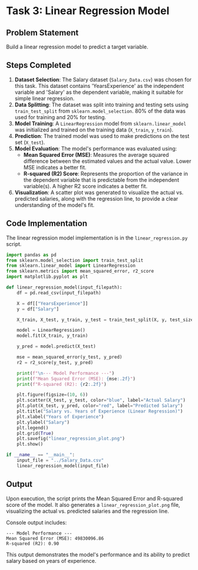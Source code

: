 # Task 3: Linear Regression Model

## Problem Statement
Build a linear regression model to predict a target variable.

## Steps Completed
1.  **Dataset Selection**: The Salary dataset (`Salary_Data.csv`) was chosen for this task. This dataset contains 'YearsExperience' as the independent variable and 'Salary' as the dependent variable, making it suitable for simple linear regression.
2.  **Data Splitting**: The dataset was split into training and testing sets using `train_test_split` from `sklearn.model_selection`. 80% of the data was used for training and 20% for testing.
3.  **Model Training**: A `LinearRegression` model from `sklearn.linear_model` was initialized and trained on the training data (`X_train`, `y_train`).
4.  **Prediction**: The trained model was used to make predictions on the test set (`X_test`).
5.  **Model Evaluation**: The model's performance was evaluated using:
    *   **Mean Squared Error (MSE)**: Measures the average squared difference between the estimated values and the actual value. Lower MSE indicates a better fit.
    *   **R-squared (R2) Score**: Represents the proportion of the variance in the dependent variable that is predictable from the independent variable(s). A higher R2 score indicates a better fit.
6.  **Visualization**: A scatter plot was generated to visualize the actual vs. predicted salaries, along with the regression line, to provide a clear understanding of the model's fit.

## Code Implementation
The linear regression model implementation is in the `linear_regression.py` script.

```python
import pandas as pd
from sklearn.model_selection import train_test_split
from sklearn.linear_model import LinearRegression
from sklearn.metrics import mean_squared_error, r2_score
import matplotlib.pyplot as plt

def linear_regression_model(input_filepath):
    df = pd.read_csv(input_filepath)

    X = df[["YearsExperience"]]
    y = df["Salary"]

    X_train, X_test, y_train, y_test = train_test_split(X, y, test_size=0.2, random_state=42)

    model = LinearRegression()
    model.fit(X_train, y_train)

    y_pred = model.predict(X_test)

    mse = mean_squared_error(y_test, y_pred)
    r2 = r2_score(y_test, y_pred)

    print(f"\n--- Model Performance ---")
    print(f"Mean Squared Error (MSE): {mse:.2f}")
    print(f"R-squared (R2): {r2:.2f}")

    plt.figure(figsize=(10, 6))
    plt.scatter(X_test, y_test, color="blue", label="Actual Salary")
    plt.plot(X_test, y_pred, color="red", label="Predicted Salary")
    plt.title("Salary vs. Years of Experience (Linear Regression)")
    plt.xlabel("Years of Experience")
    plt.ylabel("Salary")
    plt.legend()
    plt.grid(True)
    plt.savefig("linear_regression_plot.png")
    plt.show()

if __name__ == "__main__":
    input_file = "../Salary_Data.csv"
    linear_regression_model(input_file)
```

## Output
Upon execution, the script prints the Mean Squared Error and R-squared score of the model. It also generates a `linear_regression_plot.png` file, visualizing the actual vs. predicted salaries and the regression line.

Console output includes:
```
--- Model Performance ---
Mean Squared Error (MSE): 49830096.86
R-squared (R2): 0.90
```

This output demonstrates the model's performance and its ability to predict salary based on years of experience.

